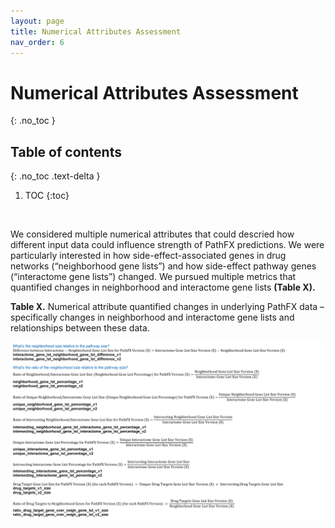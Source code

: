 ```yaml
---
layout: page
title: Numerical Attributes Assessment
nav_order: 6
---
```


# Numerical Attributes Assessment
{: .no_toc }

## Table of contents
{: .no_toc .text-delta }

1. TOC
{:toc}
<br />  






We considered multiple numerical attributes that could descried how different input data could influence strength of PathFX predictions. We were particularly interested in how side-effect-associated genes in drug networks (“neighborhood gene lists”) and how side-effect pathway genes (“interactome gene lists”) changed. We pursued multiple metrics that quantified changes in neighborhood and interactome gene lists **(Table X).**

**Table X.** Numerical attribute quantified changes in underlying PathFX data – specifically changes in neighborhood and interactome gene lists and relationships between these data.


![image](display_files/numerical_attribute_results/tables/one.png)





















